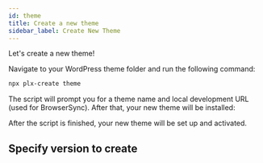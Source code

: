 ```yaml
---
id: theme
title: Create a new theme
sidebar_label: Create New Theme
---
```


Let's create a new theme!

Navigate to your WordPress theme folder and run the following command:

```bash
npx plx-create theme
```

The script will prompt you for a theme name and local development URL (used for BrowserSync). After that, your new theme will be installed:

After the script is finished, your new theme will be set up and activated.

## Specify version to create
